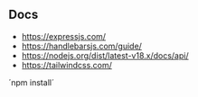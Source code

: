## Docs
- https://expressjs.com/
- https://handlebarsjs.com/guide/
- https://nodejs.org/dist/latest-v18.x/docs/api/
- https://tailwindcss.com/


´npm install´
